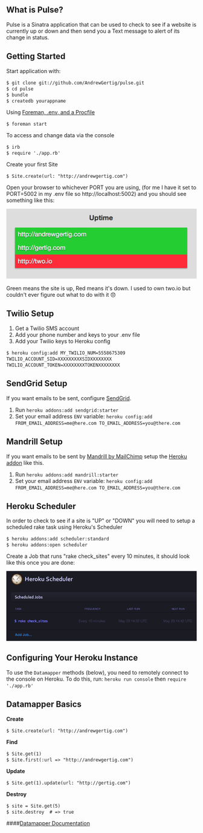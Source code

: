 ## What is Pulse?

Pulse is a Sinatra application that can be used to check to see if a website is currently up or down and then send you a Text message to alert of its change in status.

## Getting Started

Start application with:

    $ git clone git://github.com/AndrewGertig/pulse.git
    $ cd pulse
    $ bundle
    $ createdb yourappname
    
Using [Foreman, .env, and a Procfile](https://devcenter.heroku.com/articles/procfile#developing-locally-with-foreman)
    
    $ foreman start

To access and change data via the console

    $ irb
    $ require './app.rb'
    
Create your first Site

    $ Site.create(url: "http://andrewgertig.com")
    
Open your browser to whichever PORT you are using, (for me I have it set to PORT=5002 in my .env file so http://localhost:5002) and you should see something like this:

![Heroku Scheduler](assets/site-demo.png)

Green means the site is up, Red means it's down. I used to own two.io but couldn't ever figure out what to do with it :disappointed:
    
## Twilio Setup

1. Get a Twilio SMS account
2. Add your phone number and keys to your .env file
3. Add your Twilio keys to Heroku config

````
$ heroku config:add MY_TWILIO_NUM=5558675309 TWILIO_ACCOUNT_SID=XXXXXXXXXSIDXXXXXXXX TWILIO_ACCOUNT_TOKEN=XXXXXXXXTOKENXXXXXXXX
````

## SendGrid Setup

If you want emails to be sent, configure [SendGrid](https://addons.heroku.com/sendgrid).

1. Run `heroku addons:add sendgrid:starter`
2. Set your email address `ENV` variable: `heroku config:add FROM_EMAIL_ADDRESS=me@here.com TO_EMAIL_ADDRESS=you@there.com`

## Mandrill Setup

If you want emails to be sent by [Mandrill by MailChimp](http://mandrillapp.com) setup the [Heroku addon](https://addons.heroku.com/mandrill) like this.

1. Run `heroku addons:add mandrill:starter`
2. Set your email address `ENV` variable: `heroku config:add FROM_EMAIL_ADDRESS=me@here.com TO_EMAIL_ADDRESS=you@there.com`
    
## Heroku Scheduler

In order to check to see if a site is "UP" or "DOWN" you will need to setup a scheduled rake task using Heroku's Scheduler

    $ heroku addons:add scheduler:standard
    $ heroku addons:open scheduler
    
Create a Job that runs "rake check\_sites" every 10 minutes, it should look like this once you are done: 

![Heroku Scheduler](assets/heroku-scheduler.png)  
  
## Configuring Your Heroku Instance

To use the `Datamapper` methods (below), you need to remotely connect to the console on Heroku. To do this, run: `heroku run console` then `require './app.rb'`


## Datamapper Basics

**Create**

    $ Site.create(url: "http://andrewgertig.com")

**Find**

    $ Site.get(1)
    $ Site.first(:url => "http://andrewgertig.com")
    
**Update**
    
    $ Site.get(1).update(url: "http://gertig.com")

**Destroy**

    $ site = Site.get(5)
    $ site.destroy  # => true

####[Datamapper Documentation](http://datamapper.org/docs/)